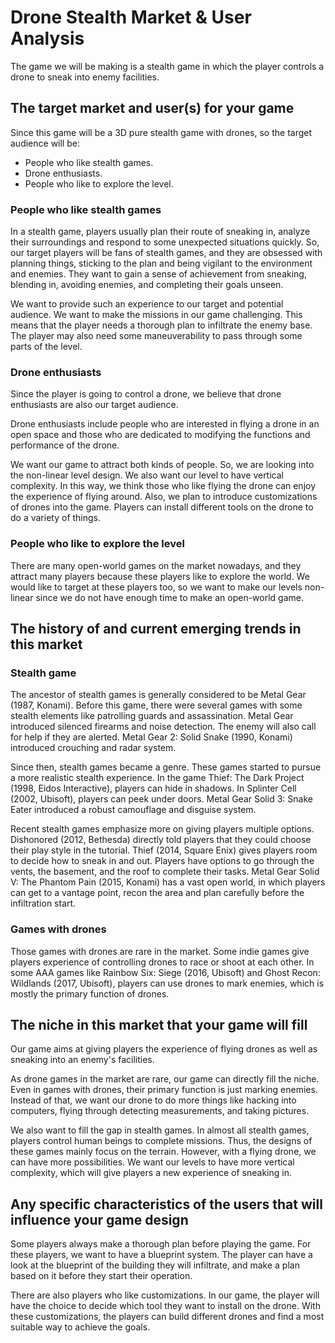 # Drone Stealth Market & User Analysis

The game we will be making is a stealth game in which the player controls a drone to sneak into enemy facilities.

## The target market and user(s) for your game

Since this game will be a 3D pure stealth game with drones, so the target audience will be:

 - People who like stealth games.
 - Drone enthusiasts.
 - People who like to explore the level.

### People who like stealth games

In a stealth game, players usually plan their route of sneaking in, analyze their surroundings and respond to some unexpected situations quickly. So, our target players will be fans of stealth games, and they are obsessed with planning things, sticking to the plan and being vigilant to the environment and enemies. They want to gain a sense of achievement from sneaking, blending in, avoiding enemies, and completing their goals unseen.

We want to provide such an experience to our target and potential audience. We want to make the missions in our game challenging. This means that the player needs a thorough plan to infiltrate the enemy base. The player may also need some maneuverability to pass through some parts of the level.


### Drone enthusiasts

Since the player is going to control a drone, we believe that drone enthusiasts are also our target audience.

Drone enthusiasts include people who are interested in flying a drone in an open space and those who are dedicated to modifying the functions and performance of the drone.

We want our game to attract both kinds of people. So, we are looking into the non-linear level design. We also want our level to have vertical complexity. In this way, we think those who like flying the drone can enjoy the experience of flying around. Also, we plan to introduce customizations of drones into the game. Players can install different tools on the drone to do a variety of things.
 

### People who like to explore the level

There are many open-world games on the market nowadays, and they attract many players because these players like to explore the world. We would like to target at these players too, so we want to make our levels non-linear since we do not have enough time to make an open-world game.

## The history of and current emerging trends in this market

### Stealth game

The ancestor of stealth games is generally considered to be Metal Gear (1987, Konami). Before this game, there were several games with some stealth elements like patrolling guards and assassination. Metal Gear introduced silenced firearms and noise detection. The enemy will also call for help if they are alerted. Metal Gear 2: Solid Snake (1990, Konami) introduced crouching and radar system.

Since then, stealth games became a genre. These games started to pursue a more realistic stealth experience. In the game Thief: The Dark Project (1998, Eidos Interactive), players can hide in shadows. In Splinter Cell (2002, Ubisoft), players can peek under doors. Metal Gear Solid 3: Snake Eater introduced a robust camouflage and disguise system.

Recent stealth games emphasize more on giving players multiple options. Dishonored (2012, Bethesda) directly told players that they could choose their play style in the tutorial. Thief (2014, Square Enix) gives players room to decide how to sneak in and out. Players have options to go through the vents, the basement, and the roof to complete their tasks. Metal Gear Solid V: The Phantom Pain (2015, Konami) has a vast open world, in which players can get to a vantage point, recon the area and plan carefully before the infiltration start.


### Games with drones

Those games with drones are rare in the market. Some indie games give players experience of controlling drones to race or shoot at each other. In some AAA games like Rainbow Six: Siege (2016, Ubisoft) and Ghost Recon: Wildlands (2017, Ubisoft), players can use drones to mark enemies, which is mostly the primary function of drones. 

## The niche in this market that your game will fill

Our game aims at giving players the experience of flying drones as well as sneaking into an enemy's facilities.

As drone games in the market are rare, our game can directly fill the niche. Even in games with drones, their primary function is just marking enemies. Instead of that, we want our drone to do more things like hacking into computers, flying through detecting measurements, and taking pictures.

We also want to fill the gap in stealth games. In almost all stealth games, players control human beings to complete missions. Thus, the designs of these games mainly focus on the terrain. However, with a flying drone, we can have more possibilities. We want our levels to have more vertical complexity, which will give players a new experience of sneaking in.
 

## Any specific characteristics of the users that will influence your game design

Some players always make a thorough plan before playing the game. For these players, we want to have a blueprint system. The player can have a look at the blueprint of the building they will infiltrate, and make a plan based on it before they start their operation.

There are also players who like customizations. In our game, the player will have the choice to decide which tool they want to install on the drone. With these customizations, the players can build different drones and find a most suitable way to achieve the goals.

